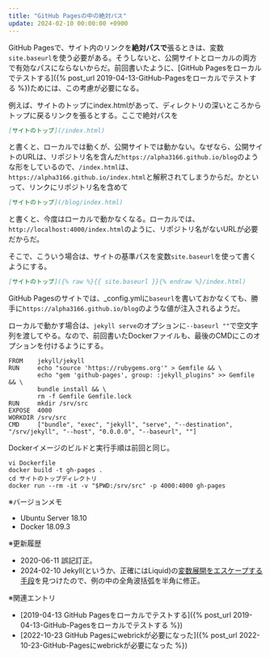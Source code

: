 ```yaml
---
title: "GitHub Pagesの中の絶対パス"
update: 2024-02-10 00:00:00 +0900
---
```


GitHub Pagesで、サイト内のリンクを**絶対パスで**張るときは、変数`site.baseurl`を使う必要がある。そうしないと、公開サイトとローカルの両方で有効なパスにならないからだ。前回書いたように、[GitHub Pagesをローカルでテストする]({% post_url 2019-04-13-GitHub-Pagesをローカルでテストする %})ためには、この考慮が必要になる。

例えば、サイトのトップにindex.htmlがあって、ディレクトリの深いところからトップに戻るリンクを張るとする。ここで絶対パスを

```markdown
[サイトのトップ](/index.html)
```

と書くと、ローカルでは動くが、公開サイトでは動かない。なぜなら、公開サイトのURLは、リポジトリ名を含んだ`https://alpha3166.github.io/blog`のような形をしているので、`/index.html`は、`https://alpha3166.github.io/index.html`と解釈されてしまうからだ。かといって、リンクにリポジトリ名を含めて

```markdown
[サイトのトップ](/blog/index.html)
```

と書くと、今度はローカルで動かなくなる。ローカルでは、`http://localhost:4000/index.html`のように、リポジトリ名がないURLが必要だからだ。

そこで、こういう場合は、サイトの基準パスを変数`site.baseurl`を使って書くようにする。

```markdown
[サイトのトップ]({% raw %}{{ site.baseurl }}{% endraw %}/index.html)
```

GitHub Pagesのサイトでは、_config.ymlに`baseurl`を書いておかなくても、勝手に`https://alpha3166.github.io/blog`のような値が注入されるようだ。

ローカルで動かす場合は、`jekyll serve`のオプションに`--baseurl ""`で空文字列を渡してやる。なので、前回書いたDockerファイルも、最後のCMDにこのオプションを付けるようにする。

```docker
FROM    jekyll/jekyll
RUN     echo "source 'https://rubygems.org'" > Gemfile && \
        echo "gem 'github-pages', group: :jekyll_plugins" >> Gemfile && \
        bundle install && \
        rm -f Gemfile Gemfile.lock
RUN     mkdir /srv/src
EXPOSE  4000
WORKDIR /srv/src
CMD     ["bundle", "exec", "jekyll", "serve", "--destination", "/srv/jekyll", "--host", "0.0.0.0", "--baseurl", ""]
```

Dockerイメージのビルドと実行手順は前回と同じ。

```shell
vi Dockerfile
docker build -t gh-pages .
cd サイトのトップディレクトリ
docker run --rm -it -v "$PWD:/srv/src" -p 4000:4000 gh-pages
```

※バージョンメモ

- Ubuntu Server 18.10
- Docker 18.09.3

※更新履歴

- 2020-06-11 誤記訂正。
- 2024-02-10 Jekyll(というか、正確にはLiquid)の[変数展開をエスケープする手段](https://stackoverflow.com/questions/3330979/outputting-literal-curly-braces-in-liquid-templates)を見つけたので、例の中の全角波括弧を半角に修正。

※関連エントリ

- [2019-04-13 GitHub Pagesをローカルでテストする]({% post_url 2019-04-13-GitHub-Pagesをローカルでテストする %})
- [2022-10-23 GitHub Pagesにwebrickが必要になった]({% post_url 2022-10-23-GitHub-Pagesにwebrickが必要になった %})
